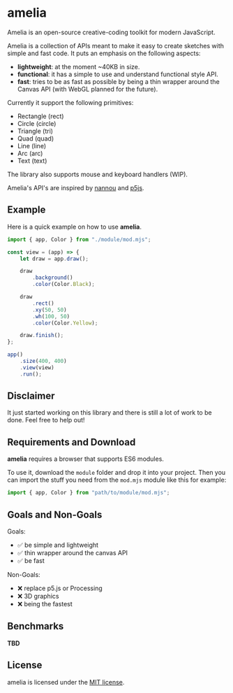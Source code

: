 # amelia

Amelia is an open-source creative-coding toolkit for modern JavaScript.

Amelia is a collection of APIs meant to make it easy to
create sketches with simple and fast code. It puts an
emphasis on the following aspects:
- **lightweight**: at the moment ~40KB in size.
- **functional**: it has a simple to use and understand functional style API.
- **fast**: tries to be as fast as possible by being a thin wrapper around the Canvas API (with WebGL planned for the future).

Currently it support the following primitives:
- Rectangle (rect)
- Circle (circle)
- Triangle (tri)
- Quad (quad)
- Line (line)
- Arc (arc)
- Text (text)

The library also supports mouse and keyboard handlers (WIP).

Amelia's API's are inspired by [nannou](https://nannou.cc/) and [p5js](https://p5js.org/).

## Example

Here is a quick example on how to use **amelia**.

```JavaScript
import { app, Color } from "./module/mod.mjs";

const view = (app) => {
    let draw = app.draw();

    draw
        .background()
        .color(Color.Black);

    draw
        .rect()
        .xy(50, 50)
        .wh(100, 50)
        .color(Color.Yellow);

    draw.finish();
};

app()
    .size(400, 400)
    .view(view)
    .run();
```

## Disclaimer
It just started working on this library and there is still
a lot of work to be done. Feel free to help out!

## Requirements and Download
**amelia** requires a browser that supports ES6 modules.

To use it, download the `module` folder and drop it into
your project. Then you can import the stuff you need
from the `mod.mjs` module like this for example:
```js
import { app, Color } from "path/to/module/mod.mjs";
```

## Goals and Non-Goals
Goals:
- ✅ be simple and lightweight
- ✅ thin wrapper around the canvas API
- ✅ be fast

Non-Goals:
- ❌ replace p5.js or Processing
- ❌ 3D graphics
- ❌ being the fastest

## Benchmarks
**TBD**

## License
amelia is licensed under the [MIT license](LICENSE).